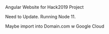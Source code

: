 Angular Website for Hack2019 Project

Need to Update. Running Node 11.

Maybe import into Domain.com w Google Cloud
